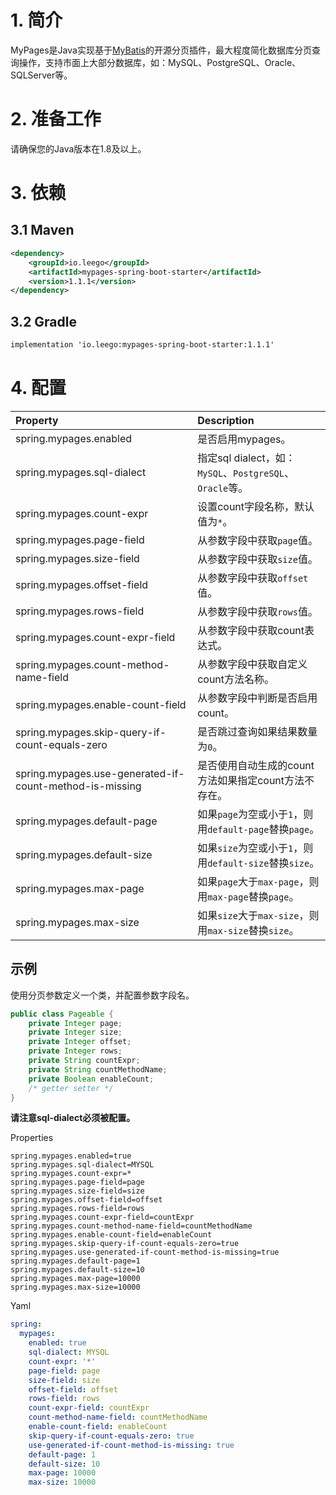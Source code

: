 # 1. 简介

MyPages是Java实现基于[MyBatis](https://github.com/mybatis/mybatis-3)的开源分页插件，最大程度简化数据库分页查询操作，支持市面上大部分数据库，如：MySQL、PostgreSQL、Oracle、SQLServer等。

# 2. 准备工作

请确保您的Java版本在1.8及以上。

# 3. 依赖

## 3.1 Maven

```xml
<dependency>
    <groupId>io.leego</groupId>
    <artifactId>mypages-spring-boot-starter</artifactId>
    <version>1.1.1</version>
</dependency>
```

## 3.2 Gradle

```xml
implementation 'io.leego:mypages-spring-boot-starter:1.1.1'
```

# 4. 配置

|Property|Description|
|:-|:-|
|spring.mypages.enabled|是否启用mypages。|
|spring.mypages.sql-dialect|指定sql dialect，如：`MySQL`、`PostgreSQL`、`Oracle`等。|
|spring.mypages.count-expr|设置count字段名称，默认值为`*`。|
|spring.mypages.page-field|从参数字段中获取`page`值。|
|spring.mypages.size-field|从参数字段中获取`size`值。|
|spring.mypages.offset-field|从参数字段中获取`offset`值。|
|spring.mypages.rows-field|从参数字段中获取`rows`值。|
|spring.mypages.count-expr-field|从参数字段中获取count表达式。|
|spring.mypages.count-method-name-field|从参数字段中获取自定义count方法名称。|
|spring.mypages.enable-count-field|从参数字段中判断是否启用count。|
|spring.mypages.skip-query-if-count-equals-zero|是否跳过查询如果结果数量为`0`。|
|spring.mypages.use-generated-if-count-method-is-missing|是否使用自动生成的count方法如果指定count方法不存在。|
|spring.mypages.default-page|如果`page`为空或小于`1`，则用`default-page`替换`page`。|
|spring.mypages.default-size|如果`size`为空或小于`1`，则用`default-size`替换`size`。|
|spring.mypages.max-page|如果`page`大于`max-page`，则用`max-page`替换`page`。|
|spring.mypages.max-size|如果`size`大于`max-size`，则用`max-size`替换`size`。|

## 示例

使用分页参数定义一个类，并配置参数字段名。

```java
public class Pageable {
    private Integer page;
    private Integer size;
    private Integer offset;
    private Integer rows;
    private String countExpr;
    private String countMethodName;
    private Boolean enableCount;
    /* getter setter */
}
```

**请注意sql-dialect必须被配置。**

Properties

```properties
spring.mypages.enabled=true
spring.mypages.sql-dialect=MYSQL
spring.mypages.count-expr=*
spring.mypages.page-field=page
spring.mypages.size-field=size
spring.mypages.offset-field=offset
spring.mypages.rows-field=rows
spring.mypages.count-expr-field=countExpr
spring.mypages.count-method-name-field=countMethodName
spring.mypages.enable-count-field=enableCount
spring.mypages.skip-query-if-count-equals-zero=true
spring.mypages.use-generated-if-count-method-is-missing=true
spring.mypages.default-page=1
spring.mypages.default-size=10
spring.mypages.max-page=10000
spring.mypages.max-size=10000
```

Yaml

```yaml
spring:
  mypages:
    enabled: true
    sql-dialect: MYSQL
    count-expr: '*'
    page-field: page
    size-field: size
    offset-field: offset
    rows-field: rows
    count-expr-field: countExpr
    count-method-name-field: countMethodName
    enable-count-field: enableCount
    skip-query-if-count-equals-zero: true
    use-generated-if-count-method-is-missing: true
    default-page: 1
    default-size: 10
    max-page: 10000
    max-size: 10000
```